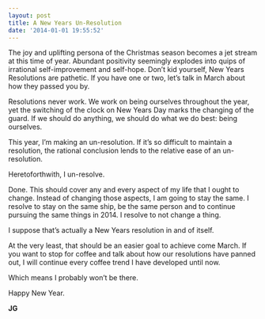```yaml
---
layout: post
title: A New Years Un-Resolution
date: '2014-01-01 19:55:52'
---
```


<p>The joy and uplifting persona of the Christmas season becomes a jet stream at this time of year. Abundant positivity seemingly explodes into quips of irrational self-improvement and self-hope. Don’t kid yourself, New Years Resolutions are pathetic. If you have one or two, let’s talk in March about how they passed you by.</p>

<p>Resolutions never work. We work on being ourselves throughout the year, yet the switching of the clock on New Years Day marks the changing of the guard. If we should do anything, we should do what we do best: being ourselves.</p>

<p>This year, I’m making an un-resolution. If it’s so difficult to maintain a resolution, the rational conclusion lends to the relative ease of an un-resolution.</p>

<p>Heretoforthwith,
I un-resolve. </p>

<p>Done. This should cover any and every aspect of my life that I ought to change. Instead of changing those aspects, I am going to stay the same. I resolve to stay on the same ship, be the same person and to continue pursuing the same things in 2014. I resolve to not change a thing.</p>

<p>I suppose that’s actually a New Years resolution in and of itself.  </p>

<p>At the very least, that should be an easier goal to achieve come March. If you want to stop for coffee and talk about how our resolutions have panned out, I will continue every coffee trend I have developed until now. </p>

<p>Which means I probably won’t be there.</p>

<p>Happy New Year.</p>

<p><strong>JG</strong></p>